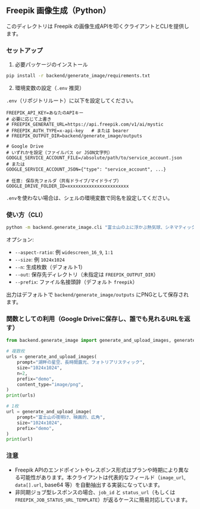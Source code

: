 ## Freepik 画像生成（Python）

このディレクトリは Freepik の画像生成APIを叩くクライアントとCLIを提供します。

### セットアップ

1) 必要パッケージのインストール

```bash
pip install -r backend/generate_image/requirements.txt
```

2) 環境変数の設定（`.env` 推奨）

`.env`（リポジトリルート）に以下を設定してください。

```
FREEPIK_API_KEY=あなたのAPIキー
# 必要に応じて上書き
# FREEPIK_GENERATE_URL=https://api.freepik.com/v1/ai/mystic
# FREEPIK_AUTH_TYPE=x-api-key   # または bearer
# FREEPIK_OUTPUT_DIR=backend/generate_image/outputs

# Google Drive
# いずれかを設定（ファイルパス or JSON文字列）
GOOGLE_SERVICE_ACCOUNT_FILE=/absolute/path/to/service_account.json
# または
GOOGLE_SERVICE_ACCOUNT_JSON={"type": "service_account", ...}

# 任意: 保存先フォルダ（共有ドライブ/マイドライブ）
GOOGLE_DRIVE_FOLDER_ID=xxxxxxxxxxxxxxxxxxxxxxx
```

`.env`を使わない場合は、シェルの環境変数で同名を設定してください。

### 使い方（CLI）

```bash
python -m backend.generate_image.cli "富士山の上に浮かぶ熱気球、シネマティック"
```

オプション:

- `--aspect-ratio`: 例 `widescreen_16_9`, `1:1`
- `--size`: 例 `1024x1024`
- `--n`: 生成枚数（デフォルト1）
- `--out`: 保存先ディレクトリ（未指定は `FREEPIK_OUTPUT_DIR`）
- `--prefix`: ファイル名接頭辞（デフォルト `freepik`）

出力はデフォルトで `backend/generate_image/outputs` にPNGとして保存されます。

### 関数としての利用（Google Driveに保存し、誰でも見れるURLを返す）

```python
from backend.generate_image import generate_and_upload_images, generate_and_upload_image

# 複数枚
urls = generate_and_upload_images(
    prompt="湖畔の星空、長時間露光、フォトリアリスティック",
    size="1024x1024",
    n=2,
    prefix="demo",
    content_type="image/png",
)
print(urls)

# 1枚
url = generate_and_upload_image(
    prompt="富士山の夜明け、映画的、広角",
    size="1024x1024",
    prefix="demo",
)
print(url)
```

### 注意

- Freepik APIのエンドポイントやレスポンス形式はプランや時期により異なる可能性があります。本クライアントは代表的なフィールド（`image_url`, `data[].url`, base64 等）を自動抽出する実装になっています。
- 非同期ジョブ型レスポンスの場合、`job_id` と `status_url`（もしくは `FREEPIK_JOB_STATUS_URL_TEMPLATE`）が返るケースに簡易対応しています。


